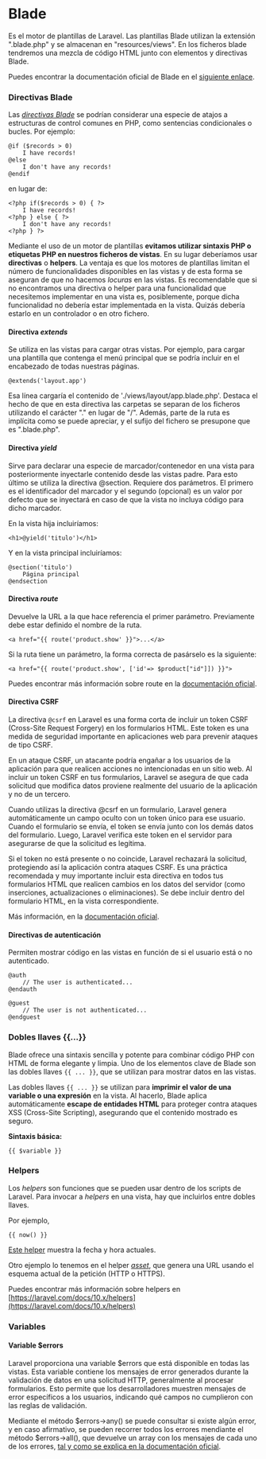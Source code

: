 # Blade

Es el motor de plantillas de Laravel. Las plantillas Blade utilizan la extensión ".blade.php" y se almacenan en "resources/views". En los ficheros blade tendremos una mezcla de código HTML junto con elementos y directivas Blade.

Puedes encontrar la documentación oficial de Blade en el [siguiente enlace](https://laravel.com/docs/10.x/blade).

### Directivas Blade

Las [_directivas Blade_](https://laravel.com/docs/10.x/blade#blade-directives) se podrían considerar una especie de atajos a estructuras de control comunes en PHP, como sentencias condicionales o bucles. Por ejemplo:

```
@if ($records > 0)
    I have records!
@else
    I don't have any records!
@endif
```

en lugar de:

```
<?php if($records > 0) { ?>  
    I have records!  
<?php } else { ?>  
    I don't have any records!  
<?php } ?>
```

Mediante el uso de un motor de plantillas **evitamos utilizar sintaxis PHP o etiquetas PHP en nuestros ficheros de vistas**. En su lugar deberíamos usar **directivas** o **helpers**. La ventaja es que los motores de plantillas limitan el número de funcionalidades disponibles en las vistas y de esta forma se aseguran de que no hacemos _locuras_ en las vistas. Es recomendable que si no encontramos una directiva o helper para una funcionalidad que necesitemos implementar en una vista es, posiblemente, porque dicha funcionalidad no debería estar implementada en la vista. Quizás debería estarlo en un controlador o en otro fichero.

#### Directiva _extends_

Se utiliza en las vistas para cargar otras vistas. Por ejemplo, para cargar una plantilla que contenga el menú principal que se podría incluir en el encabezado de todas nuestras páginas.

```
@extends('layout.app')
```

Esa línea cargaría el contenido de './views/layout/app.blade.php'. Destaca el hecho de que en esta directiva las carpetas se separan de los ficheros utilizando el carácter "." en lugar de "/". Además, parte de la ruta es implícita como se puede apreciar, y el sufijo del fichero se presupone que es ".blade.php".

#### Directiva _yield_

Sirve para declarar una especie de marcador/contenedor en una vista para posteriormente inyectarle contenido desde las vistas padre. Para esto último se utiliza la directiva @section. Requiere dos parámetros. El primero es el identificador del marcador y el segundo (opcional) es un valor por defecto que se inyectará en caso de que la vista no incluya código para dicho marcador.

En la vista hija incluiríamos:

```
<h1>@yield('titulo')</h1>
```

Y en la vista principal incluiríamos:

```
@section('titulo')
    Página principal
@endsection
```

#### Directiva _route_

Devuelve la URL a la que hace referencia el primer parámetro. Previamente debe estar definido el nombre de la ruta.

```
<a href="{{ route('product.show' }}">...</a>
```

Si la ruta tiene un parámetro, la forma correcta de pasárselo es la siguiente:

```
<a href="{{ route('product.show', ['id'=> $product["id"]]) }}">
```

Puedes encontrar más información sobre route en la [documentación oficial](https://laravel.com/docs/10.x/routing#generating-urls-to-named-routes).

#### Directiva CSRF

La directiva `@csrf` en Laravel es una forma corta de incluir un token CSRF (Cross-Site Request Forgery) en los formularios HTML. Este token es una medida de seguridad importante en aplicaciones web para prevenir ataques de tipo CSRF.

En un ataque CSRF, un atacante podría engañar a los usuarios de la aplicación para que realicen acciones no intencionadas en un sitio web. Al incluir un token CSRF en tus formularios, Laravel se asegura de que cada solicitud que modifica datos proviene realmente del usuario de la aplicación y no de un tercero.

Cuando utilizas la directiva @csrf en un formulario, Laravel genera automáticamente un campo oculto con un token único para ese usuario. Cuando el formulario se envía, el token se envía junto con los demás datos del formulario. Luego, Laravel verifica este token en el servidor para asegurarse de que la solicitud es legítima.

Si el token no está presente o no coincide, Laravel rechazará la solicitud, protegiendo así la aplicación contra ataques CSRF. Es una práctica recomendada y muy importante incluir esta directiva en todos tus formularios HTML que realicen cambios en los datos del servidor (como inserciones, actualizaciones o eliminaciones). Se debe incluir dentro del formulario HTML, en la vista correspondiente.

Más información, en la [documentación oficial](https://laravel.com/docs/9.x/blade#csrf-field).

#### Directivas de autenticación

Permiten mostrar código en las vistas en función de si el usuario está o no autenticado.

```
@auth
    // The user is authenticated...
@endauth

@guest
    // The user is not authenticated...
@endguest
```

### Dobles llaves \{{...\}}

Blade ofrece una sintaxis sencilla y potente para combinar código PHP con HTML de forma elegante y limpia. Uno de los elementos clave de Blade son las dobles llaves `{{ ... }}`, que se utilizan para mostrar datos en las vistas.

Las dobles llaves `{{ ... }}` se utilizan para **imprimir el valor de una variable o una expresión** en la vista. Al hacerlo, Blade aplica automáticamente **escape de entidades HTML** para proteger contra ataques XSS (Cross-Site Scripting), asegurando que el contenido mostrado es seguro.

**Sintaxis básica:**

```blade
{{ $variable }}
```

### Helpers

Los _helpers_ son funciones que se pueden usar dentro de los scripts de Laravel. Para invocar a _helpers_ en una vista, hay que incluirlos entre dobles llaves.

Por ejemplo,

```
{{ now() }}
```

[Este helper](https://laravel.com/docs/10.x/helpers#method-now) muestra la fecha y hora actuales.

Otro ejemplo lo tenemos en el helper [_asset_](https://laravel.com/docs/9.x/helpers#method-asset), que genera una URL usando el esquema actual de la petición (HTTP o HTTPS).

Puedes encontrar más información sobre helpers en [https://laravel.com/docs/10.x/helpers](https://laravel.com/docs/10.x/helpers)

### Variables

#### Variable $errors

Laravel proporciona una variable $errors que está disponible en todas las vistas. Esta variable contiene los mensajes de error generados durante la validación de datos en una solicitud HTTP, generalmente al procesar formularios. Esto permite que los desarrolladores muestren mensajes de error específicos a los usuarios, indicando qué campos no cumplieron con las reglas de validación.

Mediante el método $errors->any() se puede consultar si existe algún error, y en caso afirmativo, se pueden recorrer todos los errores mendiante el método $errors->all(), que devuelve un array con los mensajes de cada uno de los errores, [tal y como se explica en la documentación oficial](https://laravel.com/docs/10.x/validation#quick-displaying-the-validation-errors).
